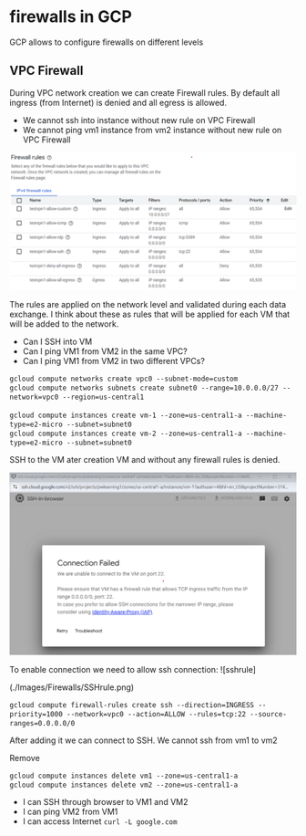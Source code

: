 # firewalls in GCP

GCP allows to configure firewalls on different levels

## VPC Firewall
During VPC network creation we can create Firewall rules. By default all ingress (from Internet) is denied and all egress is allowed. 

- We cannot ssh into instance without new rule on VPC Firewall
- We cannot ping vm1 instance from vm2 instance without new rule on VPC Firewall

![VPCFirewall](./Images/Firewalls/VPCFirewall.png)

The rules are applied on the network level and validated during each data exchange. I think about these as rules that will be applied for each VM that will be added to the network. 

- Can I SSH into VM
- Can I ping VM1 from VM2 in the same VPC?
- Can I ping VM1 from VM2 in two different VPCs?

```
gcloud compute networks create vpc0 --subnet-mode=custom
gcloud compute networks subnets create subnet0 --range=10.0.0.0/27 --network=vpc0 --region=us-central1

gcloud compute instances create vm-1 --zone=us-central1-a --machine-type=e2-micro --subnet=subnet0
gcloud compute instances create vm-2 --zone=us-central1-a --machine-type=e2-micro --subnet=subnet0
```
SSH to the VM ater creation VM and without any firewall rules is denied.

![ConnectionFailed](./Images/Firewalls/ConnectionRejected.png)

To enable connection we need to allow ssh connection:
![sshrule]

(./Images/Firewalls/SSHrule.png)
```
gcloud compute firewall-rules create ssh --direction=INGRESS --priority=1000 --network=vpc0 --action=ALLOW --rules=tcp:22 --source-ranges=0.0.0.0/0
```
After adding it we can connect to SSH.
We cannot ssh from vm1 to vm2


Remove
```
gcloud compute instances delete vm1 --zone=us-central1-a
gcloud compute instances delete vm2 --zone=us-central1-a

```
- I can SSH through browser to VM1 and VM2
- I can ping VM2 from VM1
- I can access Internet ```curl -L google.com```

